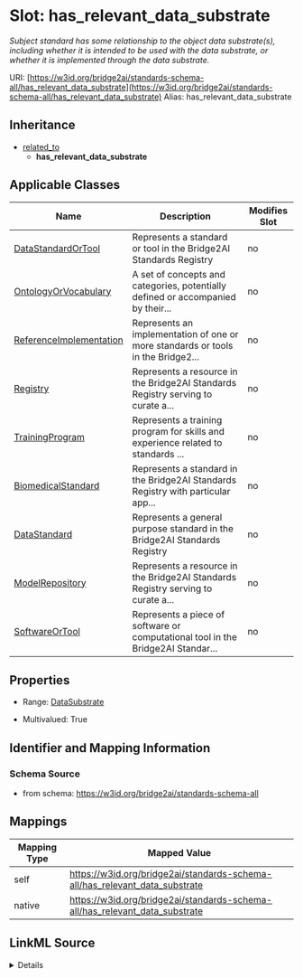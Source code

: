 

# Slot: has_relevant_data_substrate 


_Subject standard has some relationship to the object data substrate(s), including whether it is intended to be used with the data substrate, or whether it is implemented through the data substrate._





URI: [https://w3id.org/bridge2ai/standards-schema-all/has_relevant_data_substrate](https://w3id.org/bridge2ai/standards-schema-all/has_relevant_data_substrate)
Alias: has_relevant_data_substrate


## Inheritance

* [related_to](related_to.md)
    * **has_relevant_data_substrate**






## Applicable Classes

| Name | Description | Modifies Slot |
| --- | --- | --- |
| [DataStandardOrTool](DataStandardOrTool.md) | Represents a standard or tool in the Bridge2AI Standards Registry |  no  |
| [OntologyOrVocabulary](OntologyOrVocabulary.md) | A set of concepts and categories, potentially defined or accompanied by their... |  no  |
| [ReferenceImplementation](ReferenceImplementation.md) | Represents an implementation of one or more standards or tools in the Bridge2... |  no  |
| [Registry](Registry.md) | Represents a resource in the Bridge2AI Standards Registry serving to curate a... |  no  |
| [TrainingProgram](TrainingProgram.md) | Represents a training program for skills and experience related to standards ... |  no  |
| [BiomedicalStandard](BiomedicalStandard.md) | Represents a standard in the Bridge2AI Standards Registry with particular app... |  no  |
| [DataStandard](DataStandard.md) | Represents a general purpose standard in the Bridge2AI Standards Registry |  no  |
| [ModelRepository](ModelRepository.md) | Represents a resource in the Bridge2AI Standards Registry serving to curate a... |  no  |
| [SoftwareOrTool](SoftwareOrTool.md) | Represents a piece of software or computational tool in the Bridge2AI Standar... |  no  |






## Properties

* Range: [DataSubstrate](DataSubstrate.md)

* Multivalued: True




## Identifier and Mapping Information






### Schema Source


* from schema: https://w3id.org/bridge2ai/standards-schema-all




## Mappings

| Mapping Type | Mapped Value |
| ---  | ---  |
| self | https://w3id.org/bridge2ai/standards-schema-all/has_relevant_data_substrate |
| native | https://w3id.org/bridge2ai/standards-schema-all/has_relevant_data_substrate |




## LinkML Source

<details>
```yaml
name: has_relevant_data_substrate
description: Subject standard has some relationship to the object data substrate(s),
  including whether it is intended to be used with the data substrate, or whether
  it is implemented through the data substrate.
from_schema: https://w3id.org/bridge2ai/standards-schema-all
rank: 1000
is_a: related_to
domain: DataStandardOrTool
inherited: true
alias: has_relevant_data_substrate
domain_of:
- DataStandardOrTool
range: DataSubstrate
multivalued: true

```
</details>